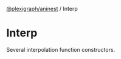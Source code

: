 [@plexigraph/aninest](../index.md) / Interp

# Interp

Several interpolation function constructors.
